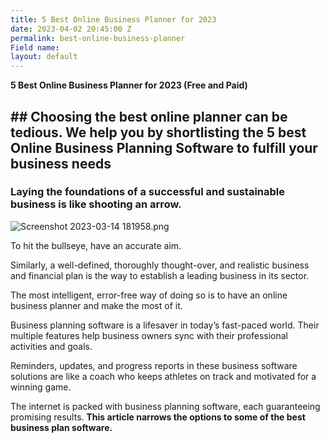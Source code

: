 ```yaml
---
title: 5 Best Online Business Planner for 2023
date: 2023-04-02 20:45:00 Z
permalink: best-online-business-planner
Field name: 
layout: default
---
```


**5 Best Online Business Planner for 2023 (Free and Paid)**

## ## Choosing the best online planner can be tedious. We help you by shortlisting the 5 best Online Business Planning Software to fulfill your business needs

### Laying the foundations of a successful and sustainable business is like shooting an arrow.
![Screenshot 2023-03-14 181958.png](/uploads/Screenshot%202023-03-14%20181958.png)

To hit the bullseye, have an accurate aim.

Similarly, a well-defined, thoroughly thought-over, and realistic business and financial plan is the way to establish a leading business in its sector.

The most intelligent, error-free way of doing so is to have an online business planner and make the most of it.

Business planning software is a lifesaver in today’s fast-paced world. Their multiple features help business owners sync with their professional activities and goals.

Reminders, updates, and progress reports in these business software solutions are like a coach who keeps athletes on track and motivated for a winning game.

The internet is packed with business planning software, each guaranteeing promising results. **This article narrows the options to some of the best business plan software.**